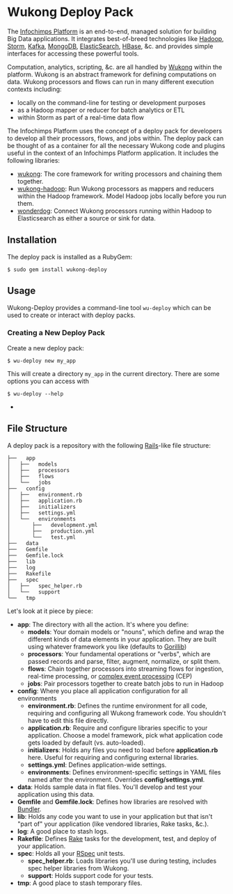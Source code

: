 # Wukong Deploy Pack

The [Infochimps Platform](http://www.infochimps.com) is an end-to-end,
managed solution for building Big Data applications.  It integrates
best-of-breed technologies like [Hadoop](http://hadoop.apache.org/),
[Storm](https://github.com/nathanmarz/storm),
[Kafka](http://incubator.apache.org/kafka/),
[MongoDB](http://www.mongodb.org/),
[ElasticSearch](http://www.elasticsearch.org/),
[HBase](http://hbase.apache.org/), &c. and provides simple interfaces
for accessing these powerful tools.

Computation, analytics, scripting, &c. are all handled by
[Wukong](http://github.com/infochimps-labs/wukong) within the
platform.  Wukong is an abstract framework for defining computations
on data.  Wukong processors and flows can run in many different
execution contexts including:

  * locally on the command-line for testing or development purposes
  * as a Hadoop mapper or reducer for batch analytics or ETL
  * within Storm as part of a real-time data flow

The Infochimps Platform uses the concept of a deploy pack for
developers to develop all their processors, flows, and jobs within.
The deploy pack can be thought of as a container for all the necessary
Wukong code and plugins useful in the context of an Infochimps
Platform application.  It includes the following libraries:

* <a href="http://github.com/infochimps-labs/wukong">wukong</a>: The core framework for writing processors and chaining them together.
* <a href="http://github.com/infochimps-labs/wukong-hadoop">wukong-hadoop</a>: Run Wukong processors as mappers and reducers within the Hadoop framework.  Model Hadoop jobs locally before you run them.
* <a href="http://github.com/infochimps-labs/wonderdog">wonderdog</a>: Connect Wukong processors running within Hadoop to Elasticsearch as either a source or sink for data.

## Installation

The deploy pack is installed as a RubyGem:

```
$ sudo gem install wukong-deploy
```

## Usage

Wukong-Deploy provides a command-line tool `wu-deploy` which can be
used to create or interact with deploy packs.

### Creating a New Deploy Pack

Create a new deploy pack:

```
$ wu-deploy new my_app
```

This will create a directory `my_app` in the current directory.  There
are some options you can access with

```
$ wu-deploy --help
```

* 


## File Structure

A deploy pack is a repository with the following
[Rails](http://rubyonrails.org/)-like file structure:

```
├──   app
│   ├──   models
│   ├──   processors
│   ├──   flows
│   └──   jobs
├──   config
│   ├──   environment.rb
│   ├──   application.rb
│   ├──   initializers
│   ├──   settings.yml
│   └──   environments
│       ├──   development.yml
│       ├──   production.yml
│       └──   test.yml
├──   data
├──   Gemfile
├──   Gemfile.lock
├──   lib
├──   log
├──   Rakefile
├──   spec
│   ├──   spec_helper.rb
│   └──   support
└──   tmp
```

Let's look at it piece by piece:

* <b>app</b>: The directory with all the action.  It's where you define:
  * <b>models</b>: Your domain models or "nouns", which define and wrap the different kinds of data elements in your application.  They are built using whatever framework you like (defaults to [Gorillib](http://github.com/infochimps-labs/gorillib))
  * <b>processors</b>: Your fundamental operations or "verbs", which are passed records and parse, filter, augment, normalize, or split them.
  * <b>flows</b>: Chain together processors into streaming flows for ingestion, real-time processing, or [complex event processing](http://en.wikipedia.org/wiki/Complex_event_processing) (CEP)
  * <b>jobs</b>: Pair processors together to create batch jobs to run in Hadoop
* <b>config</b>: Where you place all application configuration for all environments
  * <b>environment.rb</b>: Defines the runtime environment for all code, requiring and configuring all Wukong framework code.  You shouldn't have to edit this file directly.
  * <b>application.rb</b>: Require and configure libraries specific to your application.  Choose a model framework, pick what application code gets loaded by default (vs. auto-loaded).
  * <b>initializers</b>: Holds any files you need to load before <b>application.rb</b> here.  Useful for requiring and configuring external libraries.
  * <b>settings.yml</b>: Defines application-wide settings.
  * <b>environments</b>: Defines environment-specific settings in YAML files named after the environment.  Overrides <b>config/settings.yml</b>.
* <b>data</b>: Holds sample data in flat files.  You'll develop and test your application using this data.
* <b>Gemfile</b> and <b>Gemfile.lock</b>: Defines how libraries are resolved with [Bundler](http://gembundler.com/).
* <b>lib</b>: Holds any code you want to use in your application but that isn't "part of" your application (like vendored libraries, Rake tasks, &c.).
* <b>log</b>: A good place to stash logs.
* <b>Rakefile</b>: Defines [Rake](http://rake.rubyforge.org/) tasks for the development, test, and deploy of your application.
* <b>spec</b>: Holds all your [RSpec](http://rspec.info/) unit tests.
  * <b>spec_helper.rb</b>: Loads libraries you'll use during testing, includes spec helper libraries from Wukong.
  * <b>support</b>: Holds support code for your tests.
* <b>tmp</b>: A good place to stash temporary files.
